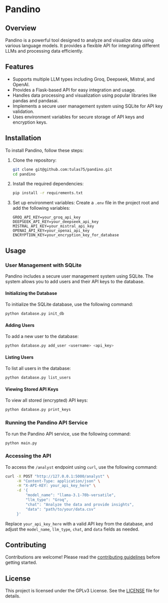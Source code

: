 # Pandino

## Overview
Pandino is a powerful tool designed to analyze and visualize data using various language models. It provides a flexible API for integrating different LLMs and processing data efficiently.

## Features
- Supports multiple LLM types including Groq, Deepseek, Mistral, and OpenAI.
- Provides a Flask-based API for easy integration and usage.
- Handles data processing and visualization using popular libraries like pandas and pandasai.
- Implements a secure user management system using SQLite for API key validation.
- Uses environment variables for secure storage of API keys and encryption keys.

## Installation
To install Pandino, follow these steps:

1. Clone the repository:
   ```bash
   git clone git@github.com:tulas75/pandino.git
   cd pandino
   ```

2. Install the required dependencies:
   ```bash
   pip install -r requirements.txt
   ```

3. Set up environment variables:
   Create a `.env` file in the project root and add the following variables:
   ```
   GROQ_API_KEY=your_groq_api_key
   DEEPSEEK_API_KEY=your_deepseek_api_key
   MISTRAL_API_KEY=your_mistral_api_key
   OPENAI_API_KEY=your_openai_api_key
   ENCRYPTION_KEY=your_encryption_key_for_database
   ```

## Usage

### User Management with SQLite
Pandino includes a secure user management system using SQLite. The system allows you to add users and their API keys to the database.

#### Initializing the Database
To initialize the SQLite database, use the following command:
```bash
python database.py init_db
```

#### Adding Users
To add a new user to the database:
```bash
python database.py add_user <username> <api_key>
```

#### Listing Users
To list all users in the database:
```bash
python database.py list_users
```

#### Viewing Stored API Keys
To view all stored (encrypted) API keys:
```bash
python database.py print_keys
```

### Running the Pandino API Service
To run the Pandino API service, use the following command:
```bash
python main.py
```

### Accessing the API
To access the `/analyst` endpoint using `curl`, use the following command:
```bash
curl -X POST "http://127.0.0.1:5000/analyst" \
     -H "Content-Type: application/json" \
     -H "X-API-KEY: your_api_key_here" \
     -d '{
         "model_name": "llama-3.1-70b-versatile",
         "llm_type": "Groq",
         "chat": "Analyze the data and provide insights",
         "data": "path/to/your/data.csv"
     }'
```

Replace `your_api_key_here` with a valid API key from the database, and adjust the `model_name`, `llm_type`, `chat`, and `data` fields as needed.

## Contributing
Contributions are welcome! Please read the [contributing guidelines](CONTRIBUTING.md) before getting started.

## License
This project is licensed under the GPLv3 License. See the [LICENSE](LICENSE) file for details.
